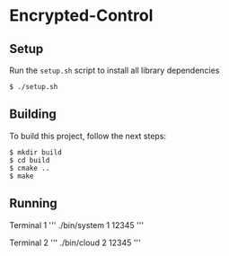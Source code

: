 # Encrypted-Control
## Setup
Run the `setup.sh` script to install all library dependencies
```
$ ./setup.sh
```

## Building
To build this project, follow the next steps:
```
$ mkdir build
$ cd build
$ cmake ..
$ make
```
## Running 
Terminal 1
'''
./bin/system 1 12345
'''

Terminal 2
'''
./bin/cloud 2 12345
'''
